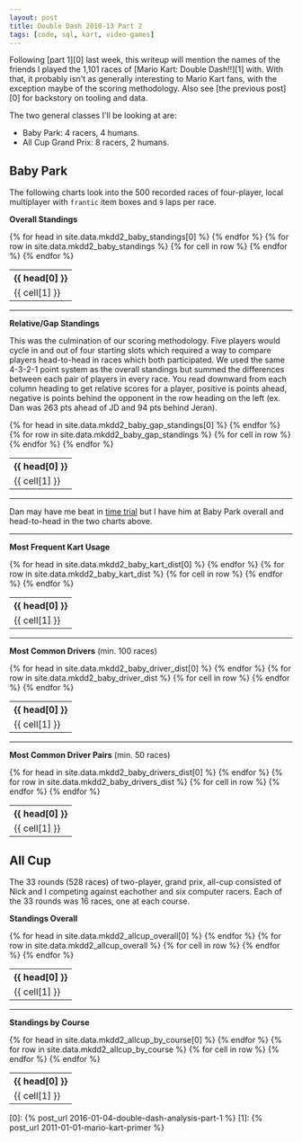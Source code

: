```yaml
---
layout: post
title: Double Dash 2010-13 Part 2
tags: [code, sql, kart, video-games]
---
```


Following [part 1][0] last week, this writeup will mention the names of the friends I played the 1,101 races of [Mario Kart: Double Dash!!][1] with. With that, it probably isn't as generally interesting to Mario Kart fans, with the exception maybe of the scoring methodology. Also see [the previous post][0] for backstory on tooling and data.

The two general classes I'll be looking at are:

- Baby Park: 4 racers, 4 humans.
- All Cup Grand Prix: 8 racers, 2 humans.

## Baby Park

The following charts look into the 500 recorded races of four-player, local multiplayer with `frantic` item boxes and `9` laps per race.

__Overall Standings__

<table class="table"><tbody>
<tr>
  {% for head in site.data.mkdd2_baby_standings[0] %}
    <th>{{ head[0] }}</th>
  {% endfor %}
</tr>
{% for row in site.data.mkdd2_baby_standings %}
  <tr>
  {% for cell in row %}
    <td>{{ cell[1] }}</td>
  {% endfor %}
  </tr>
{% endfor %}
</tbody></table>

---

__Relative/Gap Standings__

This was the culmination of our scoring methodology. Five players would cycle in and out of four starting slots which required a way to compare players head-to-head in races which both participated. We used the same 4-3-2-1 point system as the overall standings but summed the differences between each pair of players in every race. You read downward from each column heading to get relative scores for a player, positive is points ahead, negative is points behind the opponent in the row heading on the left (ex. Dan was 263 pts ahead of JD and 94 pts behind Jeran).

<table class="table"><tbody>
<tr>
  {% for head in site.data.mkdd2_baby_gap_standings[0] %}
    <th>{{ head[0] }}</th>
  {% endfor %}
</tr>
{% for row in site.data.mkdd2_baby_gap_standings %}
  <tr>
  {% for cell in row %}
    <td>{{ cell[1] }}</td>
  {% endfor %}
  </tr>
{% endfor %}
</tbody></table>

---

Dan may have me beat in [time trial](http://www.mariokart64.com/mkdd/matchup.php?p1=688&p2=925) but I have him at Baby Park overall and head-to-head in the two charts above.

---

__Most Frequent Kart Usage__

<table class="table"><tbody>
<tr>
  {% for head in site.data.mkdd2_baby_kart_dist[0] %}
    <th>{{ head[0] }}</th>
  {% endfor %}
</tr>
{% for row in site.data.mkdd2_baby_kart_dist %}
  <tr>
  {% for cell in row %}
    <td>{{ cell[1] }}</td>
  {% endfor %}
  </tr>
{% endfor %}
</tbody></table>

---

__Most Common Drivers__ (min. 100 races)

<table class="table"><tbody>
<tr>
  {% for head in site.data.mkdd2_baby_driver_dist[0] %}
    <th>{{ head[0] }}</th>
  {% endfor %}
</tr>
{% for row in site.data.mkdd2_baby_driver_dist %}
  <tr>
  {% for cell in row %}
    <td>{{ cell[1] }}</td>
  {% endfor %}
  </tr>
{% endfor %}
</tbody></table>

---

__Most Common Driver Pairs__ (min. 50 races)

<table class="table"><tbody>
<tr>
  {% for head in site.data.mkdd2_baby_drivers_dist[0] %}
    <th>{{ head[0] }}</th>
  {% endfor %}
</tr>
{% for row in site.data.mkdd2_baby_drivers_dist %}
  <tr>
  {% for cell in row %}
    <td>{{ cell[1] }}</td>
  {% endfor %}
  </tr>
{% endfor %}
</tbody></table>

## All Cup

The 33 rounds (528 races) of two-player, grand prix, all-cup consisted of Nick and I competing against eachother and six computer racers. Each of the 33 rounds was 16 races, one at each course.

__Standings Overall__

<table class="table"><tbody>
<tr>
  {% for head in site.data.mkdd2_allcup_overall[0] %}
    <th>{{ head[0] }}</th>
  {% endfor %}
</tr>
{% for row in site.data.mkdd2_allcup_overall %}
  <tr>
  {% for cell in row %}
    <td>{{ cell[1] }}</td>
  {% endfor %}
  </tr>
{% endfor %}
</tbody></table>

---

__Standings by Course__

<table class="table"><tbody>
<tr>
  {% for head in site.data.mkdd2_allcup_by_course[0] %}
    <th>{{ head[0] }}</th>
  {% endfor %}
</tr>
{% for row in site.data.mkdd2_allcup_by_course %}
  <tr>
  {% for cell in row %}
    <td>{{ cell[1] }}</td>
  {% endfor %}
  </tr>
{% endfor %}
</tbody></table>

  [0]: {% post_url 2016-01-04-double-dash-analysis-part-1 %}
  [1]: {% post_url 2011-01-01-mario-kart-primer %}
